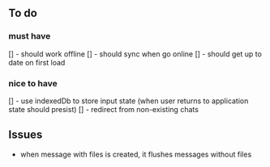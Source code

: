 ## To do

### must have

[] - should work offline
[] - should sync when go online
[] - should get up to date on first load

### nice to have

[] - use indexedDb to store input state (when user returns to application state should presist)
[] - redirect from non-existing chats

## Issues

- when message with files is created, it flushes messages without files
